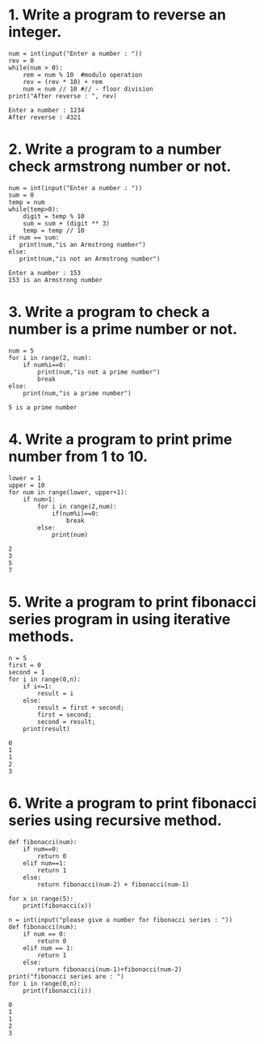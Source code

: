 # 1. Write a program to reverse an integer.
```
num = int(input("Enter a number : "))
rev = 0
while(num > 0):
    rem = num % 10  #modulo operation
    rev = (rev * 10) + rem
    num = num // 10 #// - floor division
print("After reverse : ", rev)
```
```
Enter a number : 1234
After reverse : 4321
```    
      
# 2. Write a  program to a number check armstrong number or not.
```
num = int(input("Enter a number : "))
sum = 0
temp = num
while(temp>0):
    digit = temp % 10
    sum = sum + (digit ** 3)
    temp = temp // 10
if num == sum:
   print(num,"is an Armstrong number")
else:
   print(num,"is not an Armstrong number")
```
```
Enter a number : 153
153 is an Armstrong number
```
# 3. Write a program to check a number is a prime number or not.
```
num = 5
for i in range(2, num):
    if num%i==0:
        print(num,"is not a prime number")
        break
else:
    print(num,"is a prime number")
```
```
5 is a prime number
```
# 4. Write a program to print prime number from 1 to 10.
```
lower = 1
upper = 10
for num in range(lower, upper+1):
    if num>1:
        for i in range(2,num):
            if(num%i)==0:
                break
        else:
            print(num)
```
```
2
3
5
7
```
# 5. Write a program to print fibonacci series program in using iterative methods.
```
n = 5
first = 0
second = 1
for i in range(0,n):
    if i<=1:
        result = i                          
    else:
        result = first + second;           
        first = second;                    
        second = result;                    
    print(result)
```
```
0
1
1
2
3
```
# 6. Write a program to print fibonacci series using recursive method.
```
def fibonacci(num):
    if num==0:
        return 0
    elif num==1:
        return 1
    else:
        return fibonacci(num-2) + fibonacci(num-1)

for x in range(5):
    print(fibonacci(x))
```
```
n = int(input("please give a number for fibonacci series : "))
def fibonacci(num):
    if num == 0:
        return 0
    elif num == 1:
        return 1
    else:
        return fibonacci(num-1)+fibonacci(num-2)
print("fibonacci series are : ")
for i in range(0,n):
    print(fibonacci(i))
```
```
0
1
1
2
3
```
